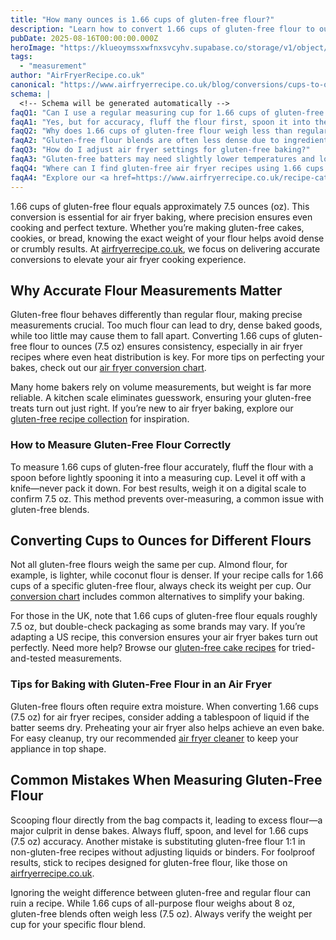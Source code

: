 ```yaml
---
title: "How many ounces is 1.66 cups of gluten-free flour?"
description: "Learn how to convert 1.66 cups of gluten-free flour to ounces for perfect air fryer baking. Get precise measurements and tips here!"
pubDate: 2025-08-16T00:00:00.000Z
heroImage: "https://klueoymssxwfnxsvcyhv.supabase.co/storage/v1/object/public/Shmucket/how-many-ounces-is-1-66-cups-gluten-free-flour.webp"
tags:
  - "measurement"
author: "AirFryerRecipe.co.uk"
canonical: "https://www.airfryerrecipe.co.uk/blog/conversions/cups-to-ounces/how-many-ounces-is-1-66-cups-gluten-free-flour"
schema: |
  <!-- Schema will be generated automatically -->
faqQ1: "Can I use a regular measuring cup for 1.66 cups of gluten-free flour?"
faqA1: "Yes, but for accuracy, fluff the flour first, spoon it into the cup, and level it off. For best results, weigh 1.66 cups of gluten-free flour to confirm it’s 7.5 oz. A kitchen scale eliminates guesswork, especially in air fryer baking."
faqQ2: "Why does 1.66 cups of gluten-free flour weigh less than regular flour?"
faqA2: "Gluten-free flour blends are often less dense due to ingredients like rice or almond flour. While 1.66 cups of all-purpose flour weighs around 8 oz, gluten-free flour typically weighs 7.5 oz. Always check your specific brand’s weight per cup."
faqQ3: "How do I adjust air fryer settings for gluten-free baking?"
faqA3: "Gluten-free batters may need slightly lower temperatures and longer cook times. Preheat your air fryer and check doneness a few minutes early. For precise conversions like 1.66 cups to ounces (7.5 oz), refer to our air fryer conversion chart."
faqQ4: "Where can I find gluten-free air fryer recipes using 1.66 cups of flour?"
faqA4: "Explore our <a href=https://www.airfryerrecipe.co.uk/recipe-category/cakes>gluten-free cake recipes</a> or <a href=https://www.airfryerrecipe.co.uk/recipes>recipe collection</a> for ideas. Each recipe includes measured weights, so you can easily adapt 1.66 cups (7.5 oz) of gluten-free flour for perfect results."
---
```

<p>1.66 cups of gluten-free flour equals approximately 7.5 ounces (oz). This conversion is essential for air fryer baking, where precision ensures even cooking and perfect texture. Whether you’re making gluten-free cakes, cookies, or bread, knowing the exact weight of your flour helps avoid dense or crumbly results. At <a href=https://www.airfryerrecipe.co.uk>airfryerrecipe.co.uk</a>, we focus on delivering accurate conversions to elevate your air fryer cooking experience.</p>  

<h2>Why Accurate Flour Measurements Matter</h2>  
<p>Gluten-free flour behaves differently than regular flour, making precise measurements crucial. Too much flour can lead to dry, dense baked goods, while too little may cause them to fall apart. Converting 1.66 cups of gluten-free flour to ounces (7.5 oz) ensures consistency, especially in air fryer recipes where even heat distribution is key. For more tips on perfecting your bakes, check out our <a href=https://www.airfryerrecipe.co.uk/air-fryer-conversion-chart>air fryer conversion chart</a>.</p>  

<p>Many home bakers rely on volume measurements, but weight is far more reliable. A kitchen scale eliminates guesswork, ensuring your gluten-free treats turn out just right. If you’re new to air fryer baking, explore our <a href=https://www.airfryerrecipe.co.uk/recipes>gluten-free recipe collection</a> for inspiration.</p>  

<h3>How to Measure Gluten-Free Flour Correctly</h3>  
<p>To measure 1.66 cups of gluten-free flour accurately, fluff the flour with a spoon before lightly spooning it into a measuring cup. Level it off with a knife—never pack it down. For best results, weigh it on a digital scale to confirm 7.5 oz. This method prevents over-measuring, a common issue with gluten-free blends.</p>  

<h2>Converting Cups to Ounces for Different Flours</h2>  
<p>Not all gluten-free flours weigh the same per cup. Almond flour, for example, is lighter, while coconut flour is denser. If your recipe calls for 1.66 cups of a specific gluten-free flour, always check its weight per cup. Our <a href=https://www.airfryerrecipe.co.uk/air-fryer-conversion-chart>conversion chart</a> includes common alternatives to simplify your baking.</p>  

<p>For those in the UK, note that 1.66 cups of gluten-free flour equals roughly 7.5 oz, but double-check packaging as some brands may vary. If you’re adapting a US recipe, this conversion ensures your air fryer bakes turn out perfectly. Need more help? Browse our <a href=https://www.airfryerrecipe.co.uk/recipe-category/cakes>gluten-free cake recipes</a> for tried-and-tested measurements.</p>  

<h3>Tips for Baking with Gluten-Free Flour in an Air Fryer</h3>  
<p>Gluten-free flours often require extra moisture. When converting 1.66 cups (7.5 oz) for air fryer recipes, consider adding a tablespoon of liquid if the batter seems dry. Preheating your air fryer also helps achieve an even bake. For easy cleanup, try our recommended <a href=https://www.airfryerrecipe.co.uk/air-fryer-cleaner>air fryer cleaner</a> to keep your appliance in top shape.</p>  

<h2>Common Mistakes When Measuring Gluten-Free Flour</h2>  
<p>Scooping flour directly from the bag compacts it, leading to excess flour—a major culprit in dense bakes. Always fluff, spoon, and level for 1.66 cups (7.5 oz) accuracy. Another mistake is substituting gluten-free flour 1:1 in non-gluten-free recipes without adjusting liquids or binders. For foolproof results, stick to recipes designed for gluten-free flour, like those on <a href=https://www.airfryerrecipe.co.uk>airfryerrecipe.co.uk</a>.</p>  

<p>Ignoring the weight difference between gluten-free and regular flour can ruin a recipe. While 1.66 cups of all-purpose flour weighs about 8 oz, gluten-free blends often weigh less (7.5 oz). Always verify the weight per cup for your specific flour blend.</p>
